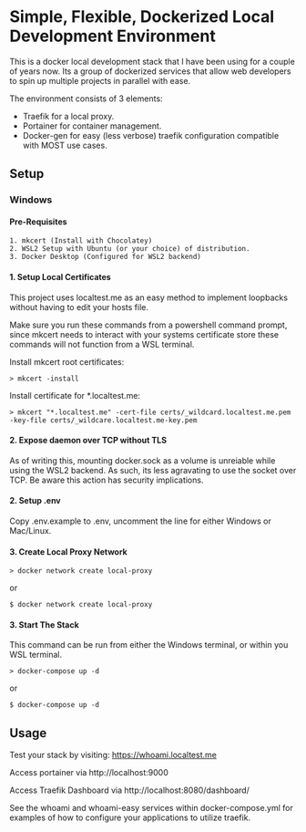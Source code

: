# Simple, Flexible, Dockerized Local Development Environment

This is a docker local development stack that I have been using for a couple of years now. Its a group of dockerized services that allow web developers to spin up multiple projects in parallel with ease.

The environment consists of 3 elements:

* Traefik for a local proxy.
* Portainer for container management.
* Docker-gen for easy (less verbose) traefik configuration compatible with MOST use cases.

## Setup

### Windows

#### Pre-Requisites

    1. mkcert (Install with Chocolatey)
    2. WSL2 Setup with Ubuntu (or your choice) of distribution.
    3. Docker Desktop (Configured for WSL2 backend)

#### 1. Setup Local Certificates

This project uses localtest.me as an easy method to implement loopbacks without having to edit your hosts file.

Make sure you run these commands from a powershell command prompt, since mkcert needs to interact with your systems certificate store these commands will not function from a WSL terminal.

Install mkcert root certificates:

``` > mkcert -install ```

Install certificate for *.localtest.me:

``` > mkcert "*.localtest.me" -cert-file certs/_wildcard.localtest.me.pem -key-file certs/_wildcare.localtest.me-key.pem ```

#### 2. Expose daemon over TCP without TLS

As of writing this, mounting docker.sock as a volume is unreiable while using the WSL2 backend. As such, its less agravating to use the socket over TCP. Be aware this action has security implications.

#### 2. Setup .env

Copy .env.example to .env, uncomment the line for either Windows or Mac/Linux.

#### 3. Create Local Proxy Network

``` > docker network create local-proxy ```

or 

``` $ docker network create local-proxy ```

#### 3. Start The Stack

This command can be run from either the Windows terminal, or within you WSL terminal.

``` > docker-compose up -d ```

or 

``` $ docker-compose up -d ```

## Usage

Test your stack by visiting: https://whoami.localtest.me

Access portainer via http://localhost:9000

Access Traefik Dashboard via http://localhost:8080/dashboard/

See the whoami and whoami-easy services within docker-compose.yml for examples of how to configure your applications to utilize traefik.